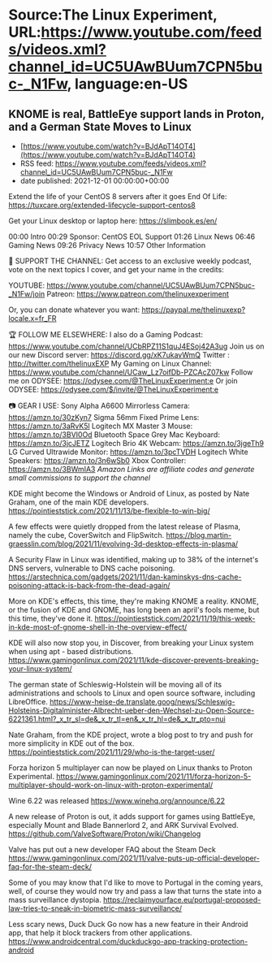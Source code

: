 # Source:The Linux Experiment, URL:https://www.youtube.com/feeds/videos.xml?channel_id=UC5UAwBUum7CPN5buc-_N1Fw, language:en-US

## KNOME is real, BattleEye support lands in Proton, and a German State Moves to Linux
 - [https://www.youtube.com/watch?v=BJdApT14OT4](https://www.youtube.com/watch?v=BJdApT14OT4)
 - RSS feed: https://www.youtube.com/feeds/videos.xml?channel_id=UC5UAwBUum7CPN5buc-_N1Fw
 - date published: 2021-12-01 00:00:00+00:00

Extend the life of your CentOS 8 servers after it goes End Of Life: https://tuxcare.org/extended-lifecycle-support-centos8

Get your Linux desktop or laptop here: https://slimbook.es/en/

00:00 Intro
00:29 Sponsor: CentOS EOL Support
01:26 Linux News
06:46 Gaming News
09:26 Privacy News
10:57 Other Information


👏 SUPPORT THE CHANNEL:
Get access to an exclusive weekly podcast, vote on the next topics I cover, and get your name in the credits:

YOUTUBE: https://www.youtube.com/channel/UC5UAwBUum7CPN5buc-_N1Fw/join
Patreon: https://www.patreon.com/thelinuxexperiment

Or, you can donate whatever you want: https://paypal.me/thelinuxexp?locale.x=fr_FR

🏆 FOLLOW ME ELSEWHERE:
I also do a Gaming Podcast: https://www.youtube.com/channel/UCbRPZ11S1quJ4ESoj42A3ug
Join us on our new Discord server: https://discord.gg/xK7ukavWmQ
Twitter : http://twitter.com/thelinuxEXP
My Gaming on Linux Channel: https://www.youtube.com/channel/UCaw_Lz7oifDb-PZCAcZ07kw
Follow me on ODYSEE: https://odysee.com/@TheLinuxExperiment:e
Or join ODYSEE: https://odysee.com/$/invite/@TheLinuxExperiment:e

📷 GEAR I USE:
Sony Alpha A6600 Mirrorless Camera: https://amzn.to/30zKyn7
Sigma 56mm Fixed Prime Lens: https://amzn.to/3aRvK5l
Logitech MX Master 3 Mouse: https://amzn.to/3BVI0Od
Bluetooth Space Grey Mac Keyboard: https://amzn.to/3jcJETZ
Logitech Brio 4K Webcam: https://amzn.to/3jgeTh9
LG Curved Ultrawide Monitor: https://amzn.to/3pcTVDH
Logitech White Speakers: https://amzn.to/3n6wSb0
Xbox Controller: https://amzn.to/3BWmIA3
*Amazon Links are affiliate codes and generate small commissions to support the channel*


KDE might become the Windows or Android of Linux, as posted by Nate Graham, one of the main KDE developers. 
https://pointieststick.com/2021/11/13/be-flexible-to-win-big/

A few effects were quietly dropped from the latest release of Plasma, namely the cube, CoverSwitch and FlipSwitch.
https://blog.martin-graesslin.com/blog/2021/11/evolving-3d-desktop-effects-in-plasma/

A Security Flaw in Linux was identified, making up to 38% of the internet's DNS servers, vulnerable to DNS cache poisoning.
https://arstechnica.com/gadgets/2021/11/dan-kaminskys-dns-cache-poisoning-attack-is-back-from-the-dead-again/

More on KDE's effects, this time, they're making KNOME a reality. KNOME, or the fusion of KDE and GNOME, has long been an april's fools meme, but this time, they've done it.
https://pointieststick.com/2021/11/19/this-week-in-kde-most-of-gnome-shell-in-the-overview-effect/

KDE will also now stop you, in Discover, from breaking your Linux system when using apt - based distributions.
https://www.gamingonlinux.com/2021/11/kde-discover-prevents-breaking-your-linux-system/

The german state of Schleswig-Holstein will be moving all of its administrations and schools to Linux and open source software, including LibreOffice.
https://www-heise-de.translate.goog/news/Schleswig-Holsteins-Digitalminister-Albrecht-ueber-den-Wechsel-zu-Open-Source-6221361.html?_x_tr_sl=de&_x_tr_tl=en&_x_tr_hl=de&_x_tr_pto=nui

Nate Graham, from the KDE project, wrote a blog post to try and push for more simplicity in KDE out of the box.
https://pointieststick.com/2021/11/29/who-is-the-target-user/


Forza horizon 5 multiplayer can now be played on Linux thanks to Proton Experimental. 
https://www.gamingonlinux.com/2021/11/forza-horizon-5-multiplayer-should-work-on-linux-with-proton-experimental/

Wine 6.22 was released
https://www.winehq.org/announce/6.22

A new release of Proton is out, it adds support for games using BattleEye, especially Mount and Blade Bannerlord 2, and ARK Survival Evolved.
https://github.com/ValveSoftware/Proton/wiki/Changelog

Valve has put out a new developer FAQ about the Steam Deck
https://www.gamingonlinux.com/2021/11/valve-puts-up-official-developer-faq-for-the-steam-deck/


Some of you may know that I'd like to move to Portugal in the coming years, well, of course they would now try and pass a law that turns the state into a mass surveillance dystopia.
https://reclaimyourface.eu/portugal-proposed-law-tries-to-sneak-in-biometric-mass-surveillance/

Less scary news, Duck Duck Go now has a new feature in their Android app, that help it block trackers from other applications.
https://www.androidcentral.com/duckduckgo-app-tracking-protection-android

